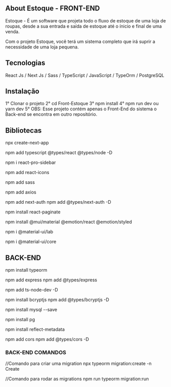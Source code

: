 ## About Estoque - FRONT-END

Estoque - É um software que projeta todo o fluxo de estoque de uma loja de roupas, 
desde a sua entrada e saída de estoque até o ínicio e final de uma venda.

Com o projeto Estoque, você terá um sistema completo que irá suprir a necessidade
de uma loja pequena.

## Tecnologias 

React Js / Next Js / Sass / TypeScript / JavaScript / TypeOrm / PostgreSQL

## Instalação

1° Clonar o projeto
2° cd Front-Estoque
3° npm install 
4° npm run dev ou yarn dev 
5° OBS: Esse projeto contém apenas o Front-End do sistema
   o Back-end se encontra em outro repositório. 

## Bibliotecas

npx create-next-app <nome projeto>

npm add typescript @types/react @types/node -D

npm i react-pro-sidebar

npm add react-icons

npm add sass

npm add axios

npm add next-auth
npm add @types/next-auth -D

npm install react-paginate

npm install @mui/material @emotion/react @emotion/styled

npm i @material-ui/lab

npm i @material-ui/core

## BACK-END

npm install typeorm

npm add express
npm add @types/express

npm add ts-node-dev -D

npm install bcryptjs
npm add @types/bcryptjs -D

npm install mysql --save

npm install pg

npm install reflect-metadata

npm add cors
npm add @types/cors -D

### BACK-END COMANDOS

//Comando para criar uma migration
npx typeorm migration:create -n Create<nome da migration>

//Comando para rodar as migrations
npm run typeorm migration:run
